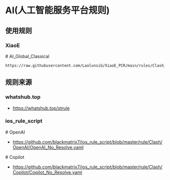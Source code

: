 # AI(人工智能服务平台规则)

## 使用规则
### XiaoE
\# AI_Global_Classical
```
https://raw.githubusercontent.com/LaolunsiG/XiaoE_PCR/main/rules/Clash_Meta/AI/AI_Global.yaml
```

## 规则来源
### whatshub.top
- https://whatshub.top/strule

### ios_rule_script
\# OpenAI
- https://github.com/blackmatrix7/ios_rule_script/blob/master/rule/Clash/OpenAI/OpenAI_No_Resolve.yaml

\# Copilot
- https://github.com/blackmatrix7/ios_rule_script/blob/master/rule/Clash/Copilot/Copilot_No_Resolve.yaml
